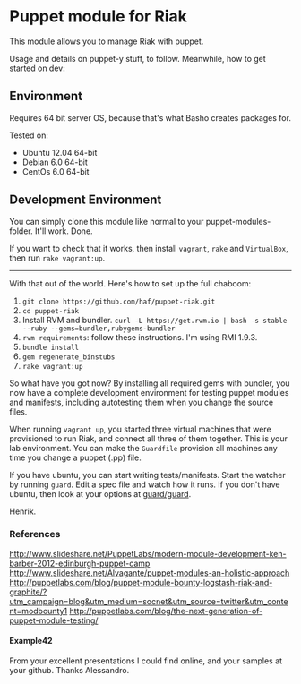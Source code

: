 # Puppet module for Riak

This module allows you to manage Riak with puppet.

Usage and details on puppet-y stuff, to follow. Meanwhile, how to get 
started on dev:


## Environment

Requires 64 bit server OS, because that's what Basho creates packages for.

Tested on:

 * Ubuntu 12.04 64-bit
 * Debian 6.0 64-bit
 * CentOs 6.0 64-bit
 
## Development Environment

You can simply clone this module like normal to your puppet-modules-folder. 
It'll work. Done.

If you want to check that it works, then install `vagrant`, `rake` and 
`VirtualBox`, then run `rake vagrant:up`.

----

With that out of the world. Here's how to set up the full chaboom:

 1. `git clone https://github.com/haf/puppet-riak.git`
 1. `cd puppet-riak`
 1. Install RVM and bundler. `curl -L https://get.rvm.io | bash -s stable --ruby --gems=bundler,rubygems-bundler`
 1. `rvm requirements`: follow these instructions. I'm using RMI 1.9.3.
 1. `bundle install`
 1. `gem regenerate_binstubs`
 1. `rake vagrant:up`

So what have you got now? By installing all required gems with bundler, you 
now have a complete development environment for testing puppet modules and 
manifests, including autotesting them when you change the source files.

When running `vagrant up`, you started three virtual machines that were
provisioned to run Riak, and connect all three of them together. This is 
your lab environment. You can make the `Guardfile` provision all machines
any time you change a puppet (.pp) file.

If you have ubuntu, you can start writing tests/manifests. Start the watcher
by running `guard`. Edit a spec file and watch how it runs. If you don't have
ubuntu, then look at your options at 
[guard/guard](https://github.com/guard/guard#readme).

Henrik.

### References

http://www.slideshare.net/PuppetLabs/modern-module-development-ken-barber-2012-edinburgh-puppet-camp
http://www.slideshare.net/Alvagante/puppet-modules-an-holistic-approach
http://puppetlabs.com/blog/puppet-module-bounty-logstash-riak-and-graphite/?utm_campaign=blog&utm_medium=socnet&utm_source=twitter&utm_content=modbounty1
http://puppetlabs.com/blog/the-next-generation-of-puppet-module-testing/


#### Example42

From your excellent presentations I could find online, and your samples at your github. Thanks Alessandro.

